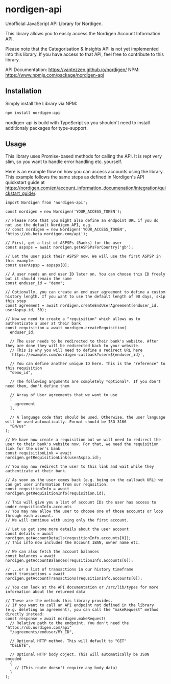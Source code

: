 # nordigen-api

Unofficial JavaScript API Library for Nordigen.

This library allows you to easily access the Nordigen Account Information API.

Please note that the Categorisation & Insights API is not yet implemented into this library. If you have access to that API, feel free to contribute to this library.

API Documentation: https://vantezzen.github.io/nordigen/
NPM: https://www.npmjs.com/package/nordigen-api

## Installation

Simply install the Library via NPM:

```bash
npm install nordigen-api
```

nordigen-api is build with TypeScript so you shouldn't need to install additionaly packages for type-support.

## Usage

This library uses Promise-based methods for calling the API. It is rept very slim, so you want to handle error handling etc. yourself.

Here is an example flow on how you can access accounts using the library. This example follows the same steps as defined in Nordigen's API quickstart guide at https://nordigen.com/en/account_information_documenation/integration/quickstart_guide/.

```JS
import Nordigen from 'nordigen-api';

const nordigen = new Nordigen('YOUR_ACCESS_TOKEN');

// Please note that you might also define an endpoint URL if you do not use the default Nordigen API, e.g.
// const nordigen = new Nordigen('YOUR_ACCESS_TOKEN', 'https://ob.beta.nordigen.com/api');

// First, get a list of ASPSPs (Banks) for the user
const aspsps = await nordigen.getASPSPsForCountry('gb');

// Let the user pick their ASPSP now. We will use the first ASPSP in this example:
const userAspsp = aspsps[0];

// A user needs an end user ID later on. You can choose this ID freely but it should remain the same
const enduser_id = "demo";

// Optionally, you can create an end user agreement to define a custom history length. If you want to use the default length of 90 days, skip this step
const agreement = await nordigen.createEndUserAgreement(enduser_id, userAspsp.id, 30);

// Now we need to create a "requisition" which allows us to authenticate a user at their bank
const requisition = await nordigen.createRequisition(
  enduser_id,

  // The user needs to be redirected to their bank's website. After they are done they will be redirected back to your website.
  // This is why you will need to define a redirect URL here
  `https://example.com/nordigen-callback?user=${enduser_id}`,

  // You can define another unique ID here. This is the "reference" to this requisition
  "demo_id",

  // The following arguments are completely *optional*. If you don't need them, don't define them

  // Array of User agreements that we want to use
  [
    agreement
  ],

  // A language code that should be used. Otherwise, the user language will be used automatically. Format should be ISO 3166
  "EN/us"
);

// We have now create a requisition but we will need to redirect the user to their bank's website now. For that, we need the requisition link for the user's bank
const requisitionLink = await nordigen.getRequisitionLink(userAspsp.id);

// You may now redirect the user to this link and wait while they authenticate at their bank.

// As soon as the user comes back (e.g. being on the callback URL) we can get user information from our requsition.
const requsitionInfo = await nordigen.getRequisitionInfo(requisition.id);

// This will give you a list of account IDs the user has access to under requsitionInfo.accounts
// You may now allow the user to choose one of those accounts or loop through each account.
// We will continue with using only the first account.

// Let us get some more details about the user account
const details = await nordigen.getAccountDetails(requsitionInfo.accounts[0]);
// This info now includes the Account IBAN, owner name etc.

// We can also fetch the account balances
const balances = await nordigen.getAccountBalances(requsitionInfo.accounts[0]);

// ...or a list of transactions in our history timeframe
const transactions = await nordigen.getAccountTransactions(requsitionInfo.accounts[0]);

// You can look at the API documentation or /src/lib/types for more information about the returned data

// These are the methods this library provides.
// If you want to call an API endpoint not defined in the library (e.g. deleting an agreement), you can call the "makeRequest" method directly instead:
const response = await nordigen.makeRequest(
  // Relative path to the endpoint. You don't need the "https://ob.nordigen.com/api"
  "/agreements/enduser/MY_ID",

  // Optional HTTP method. This will default to "GET"
  "DELETE",

  // Optional HTTP body object. This will automatically be JSON encoded
  {
    // (This route doesn't require any body data)
  }
);
```
